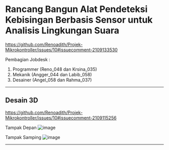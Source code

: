 # Rancang Bangun Alat Pendeteksi Kebisingan Berbasis Sensor untuk Analisis Lingkungan Suara
https://github.com/Renoadith/Projek-Mikrokontroller/issues/10#issuecomment-2109133530

Pembagian Jobdesk :
1. Programmer (Reno_048 dan Krsina_035)
2. Mekanik (Angger_044 dan Labib_058)
3. Desainer (Angel_058 dan Rahma_037)
---
## Desain 3D
https://github.com/Renoadith/Projek-Mikrokontroller/issues/10#issuecomment-2109115256

Tampak Depan
![image](https://github.com/Renoadith/Projek-Mikrokontroller/assets/168974067/cd8f0399-5477-43ad-94a6-99c94dabc76f)

Tampak Samping
![image](https://github.com/Renoadith/Projek-Mikrokontroller/assets/168974067/a0962f13-eeed-4fc2-9eb1-a15372193779)

---
